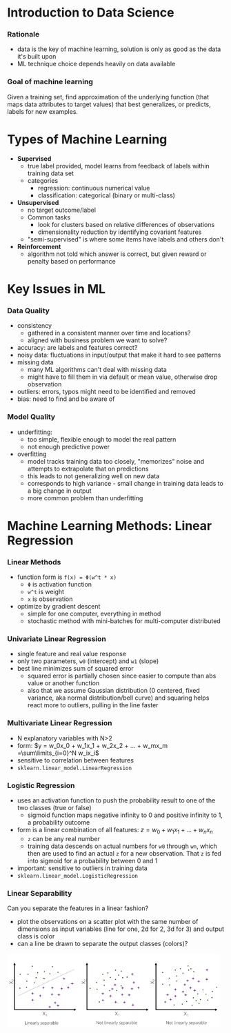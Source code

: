# Introduction to Data Science

### Rationale

- data is the key of machine learning, solution is only as good as the data it's built upon
- ML technique choice depends heavily on data available

### Goal of machine learning

Given a training set, find approximation of the underlying function (that maps data attributes to target values) that best generalizes, or predicts, labels for new examples.

# Types of Machine Learning

- **Supervised**
  - true label provided, model learns from feedback of labels within training data set
  - categories
    - regression: continuous numerical value
    - classification: categorical (binary or multi-class)
- **Unsupervised**
  - no target outcome/label
  - Common tasks
    - look for clusters based on relative differences of observations
    - dimensionality reduction by identifying covariant features
  - "semi-supervised" is where some items have labels and others don't
- **Reinforcement**
  - algorithm not told which answer is correct, but given reward or penalty based on performance

# Key Issues in ML

### Data Quality

- consistency
  - gathered in a consistent manner over time and locations?
  - aligned with business problem we want to solve?
- accuracy: are labels and features correct?
- noisy data: fluctuations in input/output that make it hard to see patterns
- missing data
  - many ML algorithms can't deal with missing data
  - might have to fill them in via default or mean value, otherwise drop observation
- outliers: errors, typos might need to be identified and removed
- bias: need to find and be aware of

### Model Quality

- underfitting:
  - too simple, flexible enough to model the real pattern
  - not enough predictive power
- overfitting
  - model tracks training data too closely, "memorizes" noise and attempts to extrapolate that on predictions
  - this leads to not generalizing well on new data
  - corresponds to high variance - small change in training data leads to a big change in output
  - more common problem than underfitting

# Machine Learning Methods: Linear Regression

### Linear Methods

- function form is `f(x) = Φ(w^t * x)`
  - `Φ` is activation function
  - `w^t` is weight
  - `x` is observation
- optimize by gradient descent
  - simple for one computer, everything in method
  - stochastic method with mini-batches for multi-computer distributed

### Univariate Linear Regression

- single feature and real value response
- only two parameters, `w0` (intercept) and `w1` (slope)
- best line minimizes sum of squared error
  - squared error is partially chosen since easier to compute than abs value or another function
  - also that we assume Gaussian distribution (0 centered, fixed variance, aka normal distribution/bell curve) and squaring helps react more to outliers, pulling in the line faster

### Multivariate Linear Regression

- N explanatory variables with N>2
- form: $y = w_0x_0 + w_1x_1 + w_2x_2 + ... + w_mx_m =\sum\limits_{i=0}^N w_ix_i$
- sensitive to correlation between features
- `sklearn.linear_model.LinearRegression`

### Logistic Regression

- uses an activation function to push the probability result to one of the two classes (true or false)
  - sigmoid function maps negative infinity to 0 and positive infinity to 1, a probability outcome
- form is a linear combination of all features: $z = w_0 + w_1x_1 + ... + w_nx_n$
  - `z` can be any real number
  - training data descends on actual numbers for `w0` through `wn`, which then are used to find an actual `z` for a new observation. That `z` is fed into sigmoid for a probability between 0 and 1
- important: sensitive to outliers in training data
- `sklearn.linear_model.LogisticRegression`

### Linear Separability

Can you separate the features in a linear fashion?

- plot the observations on a scatter plot with the same number of dimensions as input variables (line for one, 2d for 2, 3d for 3) and output class is color
- can a line be drawn to separate the output classes (colors)?

![linear separability](pictures/linear-separability.png)
